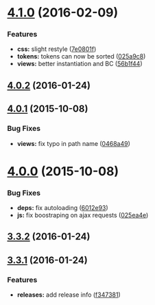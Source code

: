 <a name="4.1.0"></a>
# [4.1.0](https://github.com/hypeJunction/elgg_tokeninput/compare/4.0.2...v4.1.0) (2016-02-09)


### Features

* **css:** slight restyle ([7e0801f](https://github.com/hypeJunction/elgg_tokeninput/commit/7e0801f))
* **tokens:** tokens can now be sorted ([025a9c8](https://github.com/hypeJunction/elgg_tokeninput/commit/025a9c8))
* **views:** better instantiation and BC ([56b1f44](https://github.com/hypeJunction/elgg_tokeninput/commit/56b1f44))



<a name="4.0.2"></a>
## [4.0.2](https://github.com/hypeJunction/elgg_tokeninput/compare/3.3.2...v4.0.2) (2016-01-24)




<a name="4.0.1"></a>
## [4.0.1](https://github.com/hypeJunction/elgg_tokeninput/compare/4.0.0...4.0.1) (2015-10-08)


### Bug Fixes

* **views:** fix typo in path name ([0468a49](https://github.com/hypeJunction/elgg_tokeninput/commit/0468a49))



<a name="4.0.0"></a>
# [4.0.0](https://github.com/hypeJunction/elgg_tokeninput/compare/3.3.0...4.0.0) (2015-10-08)


### Bug Fixes

* **deps:** fix autoloading ([6012e93](https://github.com/hypeJunction/elgg_tokeninput/commit/6012e93))
* **js:** fix boostraping on ajax requests ([025ea4e](https://github.com/hypeJunction/elgg_tokeninput/commit/025ea4e))



<a name="3.3.2"></a>
## [3.3.2](https://github.com/hypeJunction/elgg_tokeninput/compare/3.3.1...v3.3.2) (2016-01-24)




<a name="3.3.1"></a>
## [3.3.1](https://github.com/hypeJunction/elgg_tokeninput/compare/3.3.0...v3.3.1) (2016-01-24)


### Features

* **releases:** add release info ([f347381](https://github.com/hypeJunction/elgg_tokeninput/commit/f347381))



